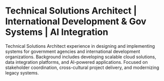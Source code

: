 # Technical Solutions Architect | International Development & Gov Systems | AI Integration
Technical Solutions Architect experience in designing and implementing systems for government agencies and international development organizations. Background includes developing scalable cloud solutions, data integration platforms, and AI-powered applications. Focused on stakeholder coordination, cross-cultural project delivery, and modernizing legacy systems.

